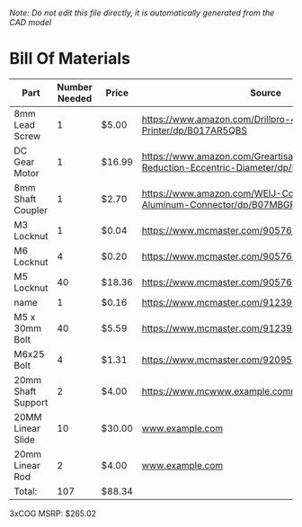 ###### Note: Do not edit this file directly, it is automatically generated from the CAD model 
# Bill Of Materials 
 |Part|Number Needed|Price|Source| 
 |----|----------|-----|-----|
|8mm Lead Screw|1|$5.00|https://www.amazon.com/Drillpro-400mm-Lead-Screw-Printer/dp/B017AR5QBS|
|DC Gear Motor|1|$16.99|https://www.amazon.com/Greartisan-Electric-Reduction-Eccentric-Diameter/dp/B0745YDSJS|
|8mm Shaft Coupler|1|$2.70|https://www.amazon.com/WEIJ-Coupling-Diameter-Aluminum-Connector/dp/B07MBGP5BP|
|M3 Locknut|1|$0.04|https://www.mcmaster.com/90576A102/|
|M6 Locknut|4|$0.20|https://www.mcmaster.com/90576A115|
|M5 Locknut|40|$18.36|https://www.mcmaster.com/90576a104|
|name|1|$0.16|https://www.mcmaster.com/91239a126|
|M5 x 30mm Bolt|40|$5.59|https://www.mcmaster.com/91239a236|
|M6x25 Bolt|4|$1.31|https://www.mcmaster.com/92095A242|
|20mm Shaft Support|2|$4.00|https://www.mcwww.example.commaster.com/62645k42|
|20MM Linear Slide|10|$30.00|www.example.com|
|20mm Linear Rod|2|$4.00|www.example.com|
|Total: |107|$88.34| |

 3xCOG MSRP: $265.02